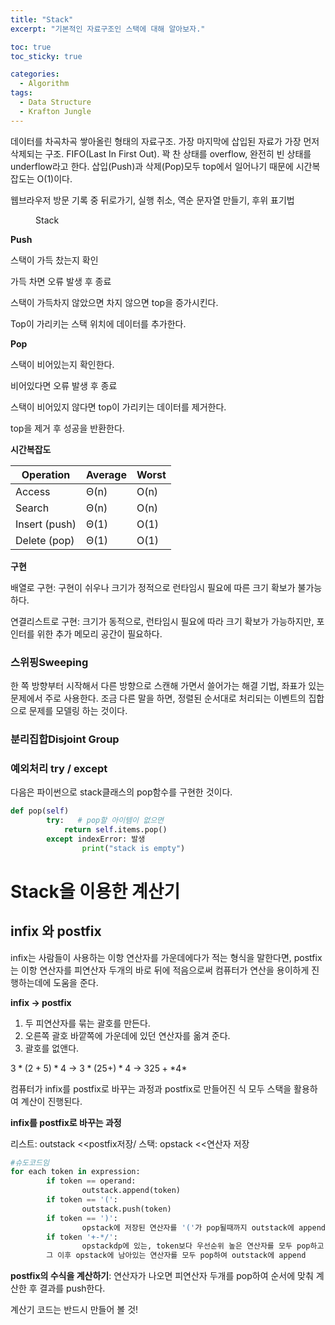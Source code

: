 ```yaml
---
title: "Stack"
excerpt: "기본적인 자료구조인 스택에 대해 알아보자."

toc: true
toc_sticky: true

categories:
  - Algorithm
tags:
  - Data Structure
  - Krafton Jungle
---
```

데이터를 차곡차곡 쌓아올린 형태의 자료구조. 가장 마지막에 삽입된 자료가 가장 먼저 삭제되는 구조. FIFO(Last In First Out). 꽉 찬 상태를 overflow, 완전히 빈 상태를 underflow라고 한다. 삽입(Push)과 삭제(Pop)모두 top에서 일어나기 때문에 시간복잡도는 O(1)이다.

웹브라우저 방문 기록 중 뒤로가기, 실행 취소, 역순 문자열 만들기, 후위 표기법

<figure style="width: 60%" class="align-center">
  <img src="https://onedrive.live.com/embed?resid=C4F97B3B64AE3E7A%216721&authkey=%21AFhaMwYATD7p2eI&width=694&height=1020" alt="">
  <figcaption>Stack</figcaption>
</figure> 

**Push**

스택이 가득 찼는지 확인

가득 차면 오류 발생 후 종료

스택이 가득차지 않았으면 차지 않으면 top을 증가시킨다.

Top이 가리키는 스택 위치에 데이터를 추가한다.

**Pop**

스택이 비어있는지 확인한다.

비어있다면 오류 발생 후 종료

스택이 비어있지 않다면 top이 가리키는 데이터를 제거한다.

top을 제거 후 성공을 반환한다.

**시간복잡도**

| Operation | Average | Worst |
| --- | --- | --- |
| Access | Θ(n) | O(n) |
| Search | Θ(n) | O(n) |
| Insert (push) | Θ(1) | O(1) |
| Delete (pop) | Θ(1) | O(1) |

**구현**

배열로 구현: 구현이 쉬우나 크기가 정적으로 런타임시 필요에 따른 크기 확보가 불가능하다.

연결리스트로 구현: 크기가 동적으로, 런타임시 필요에 따라 크기 확보가 가능하지만, 포인터를 위한 추가 메모리 공간이 필요하다.

### 스위핑Sweeping

한 쪽 방향부터 시작해서 다른 방향으로 스캔해 가면서 쓸어가는 해결 기법, 좌표가 있는 문제에서 주로 사용한다. 조금 다른 말을 하면, 정렬된 순서대로 처리되는 이벤트의 집합으로 문제를 모델링 하는 것이다.

### 분리집합Disjoint Group

### 예외처리 try / except

다음은 파이썬으로 stack클래스의 pop함수를 구현한 것이다.

```python
def pop(self)
		try:   # pop할 아이템이 없으면
			return self.items.pop()
		except indexError: 발생
				print("stack is empty")
```

# Stack을 이용한 계산기

## infix 와 postfix

infix는 사람들이 사용하는 이항 연산자를 가운데에다가 적는 형식을 말한다면, postfix는 이항 연산자를 피연산자 두개의 바로 뒤에 적음으로써 컴퓨터가 연산을 용이하게 진행하는데에 도움을 준다.

**infix → postfix**

1. 두 피연산자를 묶는 괄호를 만든다.
2. 오른쪽 괄호 바깥쪽에 가운데에 있던 연산자를 옮겨 준다.
3. 괄호를 없앤다.

$3*(2+5)*4$ <infix> → $3*(25+)*4$ →  $325+*4*$

컴퓨터가 infix를 postfix로 바꾸는 과정과 postfix로 만들어진 식 모두 스택을 활용하여 계산이 진행된다.

**infix를 postfix로 바꾸는 과정**

리스트: outstack <<postfix저장/ 스택: opstack <<연산자 저장

```python
#슈도코드임
for each token in expression:
		if token == operand:
				outstack.append(token)
		if token == '(':
				outstack.push(token)
		if token == ')':
				opstack에 저장된 연산자를 '('가 pop될때까지 outstack에 append
		if token '+-*/':
				opstackdp에 있는, token보다 우선순위 높은 연산자를 모두 pop하고 자신을 push한다.
		그 이후 opstack에 남아있는 연산자를 모두 pop하여 outstack에 append
```

**postfix의 수식을 계산하기**: 연산자가 나오면 피연산자 두개를 pop하여 순서에 맞춰 계산한 후 결과를 push한다.

계산기 코드는 반드시 만들어 볼 것!